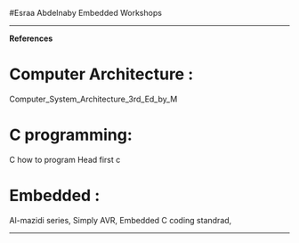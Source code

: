 #Esraa Abdelnaby
Embedded Workshops 
********************************************************
**References**

Computer Architecture :
=======================
Computer_System_Architecture_3rd_Ed_by_M

C programming:
==============
  C how to program
  Head first c
  
Embedded :
==========
  Al-mazidi series, 
  Simply AVR, 
  Embedded C coding standrad, 
  
*********************************************************
